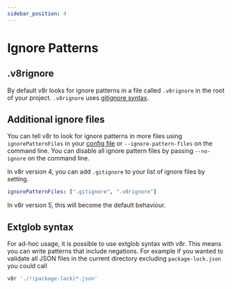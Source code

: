 ```yaml
---
sidebar_position: 4
---
```


# Ignore Patterns

## .v8rignore

By default v8r looks for ignore patterns in a file called `.v8rignore` in the root of your project. `.v8rignore` uses [gitignore syntax](https://git-scm.com/docs/gitignore#_pattern_format).

## Additional ignore files

You can tell v8r to look for ignore patterns in more files using `ignorePatternFiles` in your [config file](./configuration.md) or `--ignore-pattern-files` on the command line. You can disable all ignore pattern files by passing `--no-ignore` on the command line.

In v8r version 4, you can add `.gitignore` to your list of ignore files by setting.

```yaml
ignorePatternFiles: [".gitignore", ".v8rignore"]
```

In v8r version 5, this will become the default behaviour.

## Extglob syntax

For ad-hoc usage, it is possible to use extglob syntax with v8r. This means you can write patterns that include negations. For example if you wanted to validate all JSON files in the current directory excluding `package-lock.json` you could call

```bash
v8r './!(package-lock)*.json'
```
